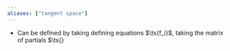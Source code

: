 ```yaml
---
aliases: ["tangent space"]
---
```


- Can be defined by taking defining equations $\ts{f_i}$, taking the matrix of partials $\ts{}